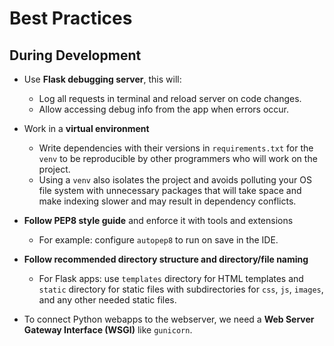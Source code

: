# Best Practices

## During Development

- Use **Flask debugging server**, this will:
  - Log all requests in terminal and reload server on code changes.
  - Allow accessing debug info from the app when errors occur.
- Work in a **virtual environment**
  - Write dependencies with their versions in `requirements.txt` for the `venv` to be reproducible by other programmers who will work on the project.
  - Using a `venv` also isolates the project and avoids polluting your OS file system with unnecessary packages that will take space and make indexing slower and may result in dependency conflicts.
- **Follow PEP8 style guide** and enforce it with tools and extensions
  - For example: configure `autopep8` to run on save in the IDE.
- **Follow recommended directory structure and directory/file naming**
  - For Flask apps: use `templates` directory for HTML templates and `static` directory for static files with subdirectories for `css`, `js`, `images`, and any other needed static files.

- To connect Python webapps to the webserver, we need a **Web Server Gateway Interface (WSGI)** like `gunicorn`.
